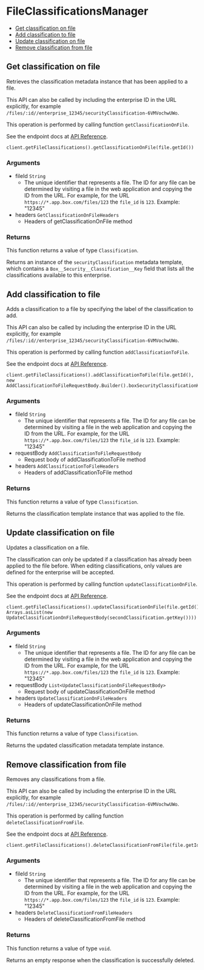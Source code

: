 # FileClassificationsManager


- [Get classification on file](#get-classification-on-file)
- [Add classification to file](#add-classification-to-file)
- [Update classification on file](#update-classification-on-file)
- [Remove classification from file](#remove-classification-from-file)

## Get classification on file

Retrieves the classification metadata instance that
has been applied to a file.

This API can also be called by including the enterprise ID in the
URL explicitly, for example
`/files/:id//enterprise_12345/securityClassification-6VMVochwUWo`.

This operation is performed by calling function `getClassificationOnFile`.

See the endpoint docs at
[API Reference](https://developer.box.com/reference/get-files-id-metadata-enterprise-securityClassification-6VMVochwUWo/).

<!-- sample get_files_id_metadata_enterprise_securityClassification-6VMVochwUWo -->
```
client.getFileClassifications().getClassificationOnFile(file.getId())
```

### Arguments

- fileId `String`
  - The unique identifier that represents a file.  The ID for any file can be determined by visiting a file in the web application and copying the ID from the URL. For example, for the URL `https://*.app.box.com/files/123` the `file_id` is `123`. Example: "12345"
- headers `GetClassificationOnFileHeaders`
  - Headers of getClassificationOnFile method


### Returns

This function returns a value of type `Classification`.

Returns an instance of the `securityClassification` metadata
template, which contains a `Box__Security__Classification__Key`
field that lists all the classifications available to this
enterprise.


## Add classification to file

Adds a classification to a file by specifying the label of the
classification to add.

This API can also be called by including the enterprise ID in the
URL explicitly, for example
`/files/:id//enterprise_12345/securityClassification-6VMVochwUWo`.

This operation is performed by calling function `addClassificationToFile`.

See the endpoint docs at
[API Reference](https://developer.box.com/reference/post-files-id-metadata-enterprise-securityClassification-6VMVochwUWo/).

<!-- sample post_files_id_metadata_enterprise_securityClassification-6VMVochwUWo -->
```
client.getFileClassifications().addClassificationToFile(file.getId(), new AddClassificationToFileRequestBody.Builder().boxSecurityClassificationKey(classification.getKey()).build())
```

### Arguments

- fileId `String`
  - The unique identifier that represents a file.  The ID for any file can be determined by visiting a file in the web application and copying the ID from the URL. For example, for the URL `https://*.app.box.com/files/123` the `file_id` is `123`. Example: "12345"
- requestBody `AddClassificationToFileRequestBody`
  - Request body of addClassificationToFile method
- headers `AddClassificationToFileHeaders`
  - Headers of addClassificationToFile method


### Returns

This function returns a value of type `Classification`.

Returns the classification template instance
that was applied to the file.


## Update classification on file

Updates a classification on a file.

The classification can only be updated if a classification has already been
applied to the file before. When editing classifications, only values are
defined for the enterprise will be accepted.

This operation is performed by calling function `updateClassificationOnFile`.

See the endpoint docs at
[API Reference](https://developer.box.com/reference/put-files-id-metadata-enterprise-securityClassification-6VMVochwUWo/).

<!-- sample put_files_id_metadata_enterprise_securityClassification-6VMVochwUWo -->
```
client.getFileClassifications().updateClassificationOnFile(file.getId(), Arrays.asList(new UpdateClassificationOnFileRequestBody(secondClassification.getKey())))
```

### Arguments

- fileId `String`
  - The unique identifier that represents a file.  The ID for any file can be determined by visiting a file in the web application and copying the ID from the URL. For example, for the URL `https://*.app.box.com/files/123` the `file_id` is `123`. Example: "12345"
- requestBody `List<UpdateClassificationOnFileRequestBody>`
  - Request body of updateClassificationOnFile method
- headers `UpdateClassificationOnFileHeaders`
  - Headers of updateClassificationOnFile method


### Returns

This function returns a value of type `Classification`.

Returns the updated classification metadata template instance.


## Remove classification from file

Removes any classifications from a file.

This API can also be called by including the enterprise ID in the
URL explicitly, for example
`/files/:id//enterprise_12345/securityClassification-6VMVochwUWo`.

This operation is performed by calling function `deleteClassificationFromFile`.

See the endpoint docs at
[API Reference](https://developer.box.com/reference/delete-files-id-metadata-enterprise-securityClassification-6VMVochwUWo/).

<!-- sample delete_files_id_metadata_enterprise_securityClassification-6VMVochwUWo -->
```
client.getFileClassifications().deleteClassificationFromFile(file.getId())
```

### Arguments

- fileId `String`
  - The unique identifier that represents a file.  The ID for any file can be determined by visiting a file in the web application and copying the ID from the URL. For example, for the URL `https://*.app.box.com/files/123` the `file_id` is `123`. Example: "12345"
- headers `DeleteClassificationFromFileHeaders`
  - Headers of deleteClassificationFromFile method


### Returns

This function returns a value of type `void`.

Returns an empty response when the classification is
successfully deleted.


